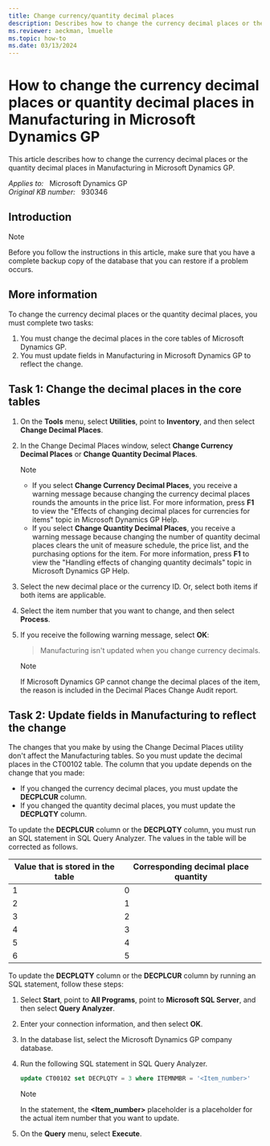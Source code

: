 ```yaml
---
title: Change currency/quantity decimal places
description: Describes how to change the currency decimal places or the quantity decimal places in Microsoft Dynamics GP.
ms.reviewer: aeckman, lmuelle
ms.topic: how-to
ms.date: 03/13/2024
---
```

# How to change the currency decimal places or quantity decimal places in Manufacturing in Microsoft Dynamics GP

This article describes how to change the currency decimal places or the quantity decimal places in Manufacturing in Microsoft Dynamics GP.

_Applies to:_ &nbsp; Microsoft Dynamics GP  
_Original KB number:_ &nbsp; 930346

## Introduction

> [!NOTE]
> Before you follow the instructions in this article, make sure that you have a complete backup copy of the database that you can restore if a problem occurs.

## More information

To change the currency decimal places or the quantity decimal places, you must complete two tasks:

1. You must change the decimal places in the core tables of Microsoft Dynamics GP.
2. You must update fields in Manufacturing in Microsoft Dynamics GP to reflect the change.

## Task 1: Change the decimal places in the core tables

1. On the **Tools** menu, select **Utilities**, point to **Inventory**, and then select **Change Decimal Places**.
2. In the Change Decimal Places window, select **Change Currency Decimal Places** or **Change Quantity Decimal Places**.

    > [!NOTE]
    >
    > - If you select **Change Currency Decimal Places**, you receive a warning message because changing the currency decimal places rounds the amounts in the price list. For more information, press **F1** to view the "Effects of changing decimal places for currencies for items" topic in Microsoft Dynamics GP Help.
    > - If you select **Change Quantity Decimal Places**, you receive a warning message because changing the number of quantity decimal places clears the unit of measure schedule, the price list, and the purchasing options for the item. For more information, press **F1** to view the "Handling effects of changing quantity decimals" topic in Microsoft Dynamics GP Help.

3. Select the new decimal place or the currency ID. Or, select both items if both items are applicable.
4. Select the item number that you want to change, and then select **Process**.
5. If you receive the following warning message, select **OK**:  
    > Manufacturing isn't updated when you change currency decimals.

    > [!NOTE]
    > If Microsoft Dynamics GP cannot change the decimal places of the item, the reason is included in the Decimal Places Change Audit report.

## Task 2: Update fields in Manufacturing to reflect the change

The changes that you make by using the Change Decimal Places utility don't affect the Manufacturing tables. So you must update the decimal places in the CT00102 table. The column that you update depends on the change that you made:

- If you changed the currency decimal places, you must update the **DECPLCUR** column.
- If you changed the quantity decimal places, you must update the **DECPLQTY** column.

To update the **DECPLCUR** column or the **DECPLQTY** column, you must run an SQL statement in SQL Query Analyzer. The values in the table will be corrected as follows.

|Value that is stored in the table|Corresponding decimal place quantity|
|---|---|
|1|0|
|2|1|
|3|2|
|4|3|
|5|4|
|6|5|
  
To update the **DECPLQTY** column or the **DECPLCUR** column by running an SQL statement, follow these steps:

1. Select **Start**, point to **All Programs**, point to **Microsoft SQL Server**, and then select **Query Analyzer**.
2. Enter your connection information, and then select **OK**.
3. In the database list, select the Microsoft Dynamics GP company database.
4. Run the following SQL statement in SQL Query Analyzer.

    ```sql
    update CT00102 set DECPLQTY = 3 where ITEMNMBR = '<Item_number>'
    ```

    > [!NOTE]
    > In the statement, the **<Item_number>** placeholder is a placeholder for the actual item number that you want to update.

5. On the **Query** menu, select **Execute**.
